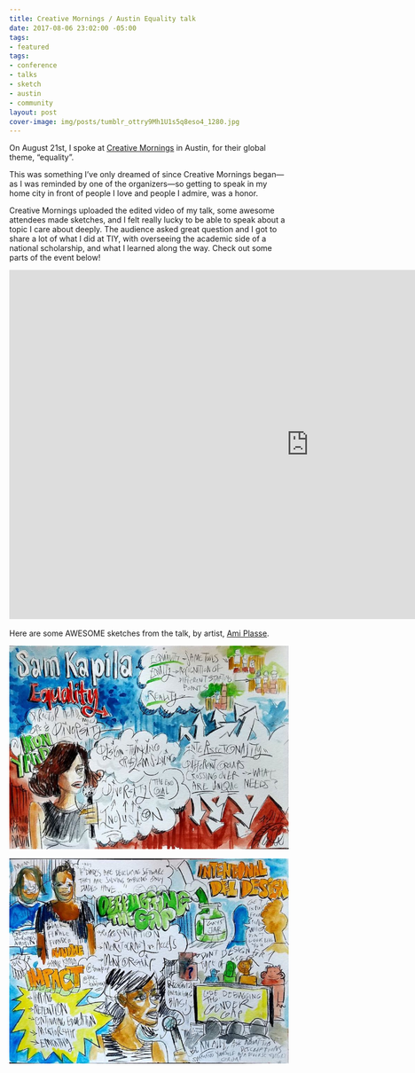 ```yaml
---
title: Creative Mornings / Austin Equality talk
date: 2017-08-06 23:02:00 -05:00
tags:
- featured
tags:
- conference
- talks
- sketch
- austin
- community
layout: post
cover-image: img/posts/tumblr_ottry9Mh1U1s5q8eso4_1280.jpg
---
```


On August 21st, I spoke at [Creative Mornings](https://creativemornings.com/talks/sam-kapila) in Austin, for their global theme, “equality”.

This was something I’ve only dreamed of since Creative Mornings began—as I was reminded by one of the organizers—so getting to speak in my home city in front of people I love and people I admire, was a honor.

Creative Mornings uploaded the edited video of my talk, some awesome attendees made sketches, and I felt really lucky to be able to speak about a topic I care about deeply. The audience asked great question and I got to share a lot of what I did at TIY, with overseeing the academic side of a national scholarship, and what I learned along the way. Check out some parts of the event below!


<iframe width="1080" height="630" src="https://www.youtube.com/embed/5pj8E-XbRzE" frameborder="0" allowfullscreen></iframe>

Here are some AWESOME sketches from the talk, by artist, [Ami Plasse](http://amidrawstx.tumblr.com/post/163541590683/creativemorningsaustin-72117-on-the-topic-of).

![Creative Mornings Sketch notes](/img/posts/tumblr_ottry9Mh1U1s5q8eso4_1280.jpg)

![Creative Mornings Sketch notes](/img/posts/tumblr_ottry9Mh1U1s5q8eso3_1280.jpg)
